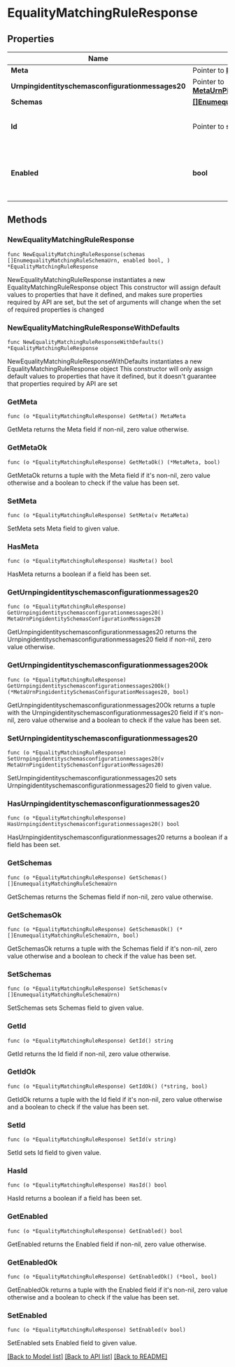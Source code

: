 # EqualityMatchingRuleResponse

## Properties

Name | Type | Description | Notes
------------ | ------------- | ------------- | -------------
**Meta** | Pointer to [**MetaMeta**](MetaMeta.md) |  | [optional] 
**Urnpingidentityschemasconfigurationmessages20** | Pointer to [**MetaUrnPingidentitySchemasConfigurationMessages20**](MetaUrnPingidentitySchemasConfigurationMessages20.md) |  | [optional] 
**Schemas** | [**[]EnumequalityMatchingRuleSchemaUrn**](EnumequalityMatchingRuleSchemaUrn.md) |  | 
**Id** | Pointer to **string** | Name of the Matching Rule | [optional] 
**Enabled** | **bool** | Indicates whether the Matching Rule is enabled for use. | 

## Methods

### NewEqualityMatchingRuleResponse

`func NewEqualityMatchingRuleResponse(schemas []EnumequalityMatchingRuleSchemaUrn, enabled bool, ) *EqualityMatchingRuleResponse`

NewEqualityMatchingRuleResponse instantiates a new EqualityMatchingRuleResponse object
This constructor will assign default values to properties that have it defined,
and makes sure properties required by API are set, but the set of arguments
will change when the set of required properties is changed

### NewEqualityMatchingRuleResponseWithDefaults

`func NewEqualityMatchingRuleResponseWithDefaults() *EqualityMatchingRuleResponse`

NewEqualityMatchingRuleResponseWithDefaults instantiates a new EqualityMatchingRuleResponse object
This constructor will only assign default values to properties that have it defined,
but it doesn't guarantee that properties required by API are set

### GetMeta

`func (o *EqualityMatchingRuleResponse) GetMeta() MetaMeta`

GetMeta returns the Meta field if non-nil, zero value otherwise.

### GetMetaOk

`func (o *EqualityMatchingRuleResponse) GetMetaOk() (*MetaMeta, bool)`

GetMetaOk returns a tuple with the Meta field if it's non-nil, zero value otherwise
and a boolean to check if the value has been set.

### SetMeta

`func (o *EqualityMatchingRuleResponse) SetMeta(v MetaMeta)`

SetMeta sets Meta field to given value.

### HasMeta

`func (o *EqualityMatchingRuleResponse) HasMeta() bool`

HasMeta returns a boolean if a field has been set.

### GetUrnpingidentityschemasconfigurationmessages20

`func (o *EqualityMatchingRuleResponse) GetUrnpingidentityschemasconfigurationmessages20() MetaUrnPingidentitySchemasConfigurationMessages20`

GetUrnpingidentityschemasconfigurationmessages20 returns the Urnpingidentityschemasconfigurationmessages20 field if non-nil, zero value otherwise.

### GetUrnpingidentityschemasconfigurationmessages20Ok

`func (o *EqualityMatchingRuleResponse) GetUrnpingidentityschemasconfigurationmessages20Ok() (*MetaUrnPingidentitySchemasConfigurationMessages20, bool)`

GetUrnpingidentityschemasconfigurationmessages20Ok returns a tuple with the Urnpingidentityschemasconfigurationmessages20 field if it's non-nil, zero value otherwise
and a boolean to check if the value has been set.

### SetUrnpingidentityschemasconfigurationmessages20

`func (o *EqualityMatchingRuleResponse) SetUrnpingidentityschemasconfigurationmessages20(v MetaUrnPingidentitySchemasConfigurationMessages20)`

SetUrnpingidentityschemasconfigurationmessages20 sets Urnpingidentityschemasconfigurationmessages20 field to given value.

### HasUrnpingidentityschemasconfigurationmessages20

`func (o *EqualityMatchingRuleResponse) HasUrnpingidentityschemasconfigurationmessages20() bool`

HasUrnpingidentityschemasconfigurationmessages20 returns a boolean if a field has been set.

### GetSchemas

`func (o *EqualityMatchingRuleResponse) GetSchemas() []EnumequalityMatchingRuleSchemaUrn`

GetSchemas returns the Schemas field if non-nil, zero value otherwise.

### GetSchemasOk

`func (o *EqualityMatchingRuleResponse) GetSchemasOk() (*[]EnumequalityMatchingRuleSchemaUrn, bool)`

GetSchemasOk returns a tuple with the Schemas field if it's non-nil, zero value otherwise
and a boolean to check if the value has been set.

### SetSchemas

`func (o *EqualityMatchingRuleResponse) SetSchemas(v []EnumequalityMatchingRuleSchemaUrn)`

SetSchemas sets Schemas field to given value.


### GetId

`func (o *EqualityMatchingRuleResponse) GetId() string`

GetId returns the Id field if non-nil, zero value otherwise.

### GetIdOk

`func (o *EqualityMatchingRuleResponse) GetIdOk() (*string, bool)`

GetIdOk returns a tuple with the Id field if it's non-nil, zero value otherwise
and a boolean to check if the value has been set.

### SetId

`func (o *EqualityMatchingRuleResponse) SetId(v string)`

SetId sets Id field to given value.

### HasId

`func (o *EqualityMatchingRuleResponse) HasId() bool`

HasId returns a boolean if a field has been set.

### GetEnabled

`func (o *EqualityMatchingRuleResponse) GetEnabled() bool`

GetEnabled returns the Enabled field if non-nil, zero value otherwise.

### GetEnabledOk

`func (o *EqualityMatchingRuleResponse) GetEnabledOk() (*bool, bool)`

GetEnabledOk returns a tuple with the Enabled field if it's non-nil, zero value otherwise
and a boolean to check if the value has been set.

### SetEnabled

`func (o *EqualityMatchingRuleResponse) SetEnabled(v bool)`

SetEnabled sets Enabled field to given value.



[[Back to Model list]](../README.md#documentation-for-models) [[Back to API list]](../README.md#documentation-for-api-endpoints) [[Back to README]](../README.md)


